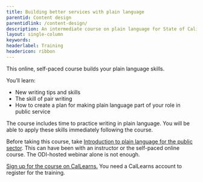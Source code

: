 ```yaml
---
title: Building better services with plain language
parentid: Content design
parentidlink: /content-design/
description: An intermediate course on plain language for State of California staff
layout: single-column
keywords: 
headerlabel: Training
headericon: ribbon
---
```

<p class="text-lead">This online, self-paced course builds your plain language skills.</p>

You’ll learn: 

* New writing tips and skills
* The skill of pair writing
* How to create a plan for making plain language part of your role in public service

The course includes time to practice writing in plain language. You will be able to apply these skills immediately following the course.

Before taking this course, take [Introduction to plain language for the public sector](/content-design/introduction-plain-language-public-sector/). This can have been with an instructor or the self-paced online course. The ODI-hosted webinar alone is not enough.

[Sign up for the course on CalLearns.](https://calhr.geniussis.com/Registration.aspx?AID=5281) You need a CalLearns account to register for the training.
